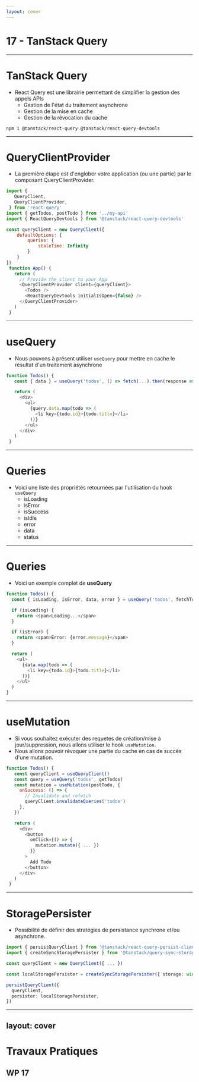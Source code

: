```yaml
---
layout: cover
---
```


# 17 - TanStack Query

--- 

# TanStack Query

* React Query est une librairie permettant de simplifier la gestion des appels APIs
  * Gestion de l'état du traitement asynchrone
  * Gestion de la mise en cache
  * Gestion de la révocation du cache

```shell
npm i @tanstack/react-query @tanstack/react-query-devtools
```

---

# QueryClientProvider

* La première étape est d'englober votre application (ou une partie) par le composant QueryClientProvider.

```javascript {*}{maxHeight:'400px'}
import {
   QueryClient,
   QueryClientProvider,
 } from 'react-query'
import { getTodos, postTodo } from '../my-api'
import { ReactQueryDevtools } from '@tanstack/react-query-devtools'

const queryClient = new QueryClient({
	defaultOptions: {
		queries: {
			staleTime: Infinity
		}
	}
})
 function App() {
   return (
     // Provide the client to your App
     <QueryClientProvider client={queryClient}>
       <Todos />
       <ReactQueryDevtools initialIsOpen={false} />
     </QueryClientProvider>
   )
 }
```

---

# useQuery

* Nous pouvons à présent utiliser `useQuery` pour mettre en cache le résultat d'un traitement asynchrone

```javascript
function Todos() {
   const { data } = useQuery('todos', () => fetch(...).then(response => response.json()))

   return (
     <div>
       <ul>
         {query.data.map(todo => (
           <li key={todo.id}>{todo.title}</li>
         ))}
       </ul>
     </div>
   )
 }
```

---

# Queries

* Voici une liste des propriétés retournées par l'utilisation du hook `useQuery`
  * isLoading
  * isError
  * isSuccess
  * isIdle
  * error
  * data
  * status

---

# Queries

* Voici un exemple complet de **useQuery**

```typescript
function Todos() {
  const { isLoading, isError, data, error } = useQuery('todos', fetchTodoList)

  if (isLoading) {
    return <span>Loading...</span>
  }

  if (isError) {
    return <span>Error: {error.message}</span>
  }

  return (
    <ul>
      {data.map(todo => (
        <li key={todo.id}>{todo.title}</li>
      ))}
    </ul>
  )
}
```

---

# useMutation

* Si vous souhaitez exécuter des requetes de création/mise à jour/suppression, nous allons utiliser le hook `useMutation`.
* Nous allons pouvoir révoquer une partie du cache en cas de succès d'une mutation.

```javascript {*}{maxHeight:'300px'}
function Todos() {
   const queryClient = useQueryClient()
   const query = useQuery('todos', getTodos)
   const mutation = useMutation(postTodo, {
     onSuccess: () => {
       // Invalidate and refetch
       queryClient.invalidateQueries('todos')
     },
   })

   return (
     <div>
       <button
         onClick={() => {
           mutation.mutate({ ... })
         }}
       >
         Add Todo
       </button>
     </div>
   )
 }
```

---

# StoragePersister

* Possibilité de définir des stratégies de persistance synchrone et/ou asynchrone. 

```typescript
import { persistQueryClient } from '@tanstack/react-query-persist-client'
import { createSyncStoragePersister } from '@tanstack/query-sync-storage-persister'

const queryClient = new QueryClient({ ... })

const localStoragePersister = createSyncStoragePersister({ storage: window.localStorage })

persistQueryClient({
  queryClient,
  persister: localStoragePersister,
})
```

---
layout: cover
---

# Travaux Pratiques

## WP 17
